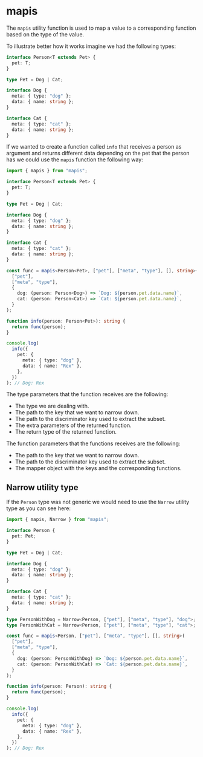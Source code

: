 # mapis

The `mapis` utility function is used to map a value to a corresponding function based on the type of the value.

To illustrate better how it works imagine we had the following types:

```ts
interface Person<T extends Pet> {
  pet: T;
}

type Pet = Dog | Cat;

interface Dog {
  meta: { type: "dog" };
  data: { name: string };
}

interface Cat {
  meta: { type: "cat" };
  data: { name: string };
}
```

If we wanted to create a function called `info` that receives a person as
argument and returns different data depending on the pet that the person has we
could use the `mapis` function the following way:

```ts
import { mapis } from "mapis";

interface Person<T extends Pet> {
  pet: T;
}

type Pet = Dog | Cat;

interface Dog {
  meta: { type: "dog" };
  data: { name: string };
}

interface Cat {
  meta: { type: "cat" };
  data: { name: string };
}

const func = mapis<Person<Pet>, ["pet"], ["meta", "type"], [], string>(
  ["pet"],
  ["meta", "type"],
  {
    dog: (person: Person<Dog>) => `Dog: ${person.pet.data.name}`,
    cat: (person: Person<Cat>) => `Cat: ${person.pet.data.name}`,
  }
);

function info(person: Person<Pet>): string {
  return func(person);
}

console.log(
  info({
    pet: {
      meta: { type: "dog" },
      data: { name: "Rex" },
    },
  })
); // Dog: Rex
```

The type parameters that the function receives are the following:

- The type we are dealing with.
- The path to the key that we want to narrow down.
- The path to the discriminator key used to extract the subset.
- The extra parameters of the returned function.
- The return type of the returned function.

The function parameters that the functions receives are the following:

- The path to the key that we want to narrow down.
- The path to the discriminator key used to extract the subset.
- The mapper object with the keys and the corresponding functions.

## Narrow utility type

If the `Person` type was not generic we would need to use the `Narrow` utility
type as you can see here:

```ts
import { mapis, Narrow } from "mapis";

interface Person {
  pet: Pet;
}

type Pet = Dog | Cat;

interface Dog {
  meta: { type: "dog" };
  data: { name: string };
}

interface Cat {
  meta: { type: "cat" };
  data: { name: string };
}

type PersonWithDog = Narrow<Person, ["pet"], ["meta", "type"], "dog">;
type PersonWithCat = Narrow<Person, ["pet"], ["meta", "type"], "cat">;

const func = mapis<Person, ["pet"], ["meta", "type"], [], string>(
  ["pet"],
  ["meta", "type"],
  {
    dog: (person: PersonWithDog) => `Dog: ${person.pet.data.name}`,
    cat: (person: PersonWithCat) => `Cat: ${person.pet.data.name}`,
  }
);

function info(person: Person): string {
  return func(person);
}

console.log(
  info({
    pet: {
      meta: { type: "dog" },
      data: { name: "Rex" },
    },
  })
); // Dog: Rex
```
